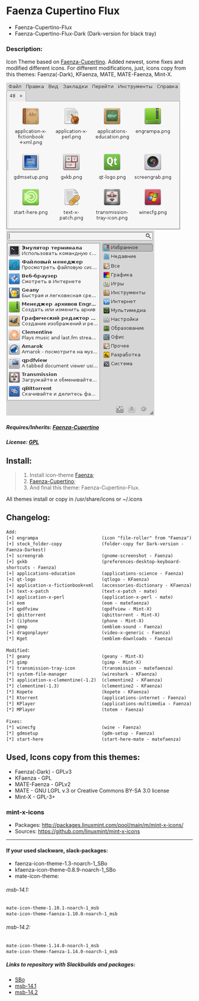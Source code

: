 # Faenza Cupertino Flux
* Faenza-Cupertino-Flux
* Faenza-Cupertino-Flux-Dark (Dark-version for black tray)

### Description: 
Icon Theme based on [Faenza-Cupertino](http://gnome-look.org/content/show.php?content=129008). Added newest, some fixes and modified different icons. For different modifications, just, icons copy from this themes: Faenza(-Dark), KFaenza, MATE, MATE-Faenza, Mint-X.

![](https://raw.githubusercontent.com/slacknk/themes/master/icon/faenza-cupertino-flux/files/150806.png)
![](https://raw.githubusercontent.com/slacknk/themes/master/icon/faenza-cupertino-flux/files/160710.png)

##### Requires/Inherits: [Faenza-Cupertino](http://gnome-look.org/content/show.php?content=129008)

##### License: [GPL](http://www.gnu.org/licenses/gpl.html)

## Install:
> 1. Install icon-theme [Faenza](http://gnome-look.org/content/show.php?content=128143);
> 2. [Faenza-Cupertino](http://gnome-look.org/content/show.php?content=129008);
> 3. And final this theme: Faenza-Cupertino-Flux.

All themes install or copy in /usr/share/icons or ~/.icons

## Changelog:
 
    Add:
    [+] engrampa 						(icon "file-roller" from "Faenza")
    [+] stock_folder-copy 				(folder-copy for Dark-version - Faenza-Darkest)
    [+] screengrab 						(gnome-screenshot - Faenza)
    [+] gxkb 							(preferences-desktop-keyboard-shortcuts - Faenza)
    [+] applications-education 			(applications-science - Faenza)
    [+] qt-logo 						(qtlogo - KFaenza)
    [+] application-x-fictionbook+xml 	(accessories-dictionary - KFaenza)
    [+] text-x-patch 					(text-x-patch - mate)
    [+] application-x-perl 				(application-x-perl - mate)
    [+] eom 							(eom - matefaenza)
    [+] qpdfview 						(qpdfview - Mint-X)
    [+] qbittorrent 					(qbittorrent - Mint-X)
    [+] (i)phone 						(phone - Mint-X)
    [+] qmmp 							(emblem-sound - Faenza)
    [+] dragonplayer 					(video-x-generic - Faenza)
    [*] Kget							(emblem-downloads - Faenza)
    
    Modified:
    [*] geany 							(geany - Mint-X)
    [*] gimp 							(gimp - Mint-X)
    [*] transmission-tray-icon 			(transmission - matefaenza)
    [*] system-file-manager 			(wireshark - KFaenza)
    [*] application-x-clementine(-1.2) 	(clementine2 - KFaenza)
    [*] clementine(-1.3) 				(clementine2 - KFaenza)
    [*] Kopete 							(kopete - KFaenza)
    [*] Ktorrent 						(applications-internet - Faenza)
    [*] KPlayer							(applications-multimedia - Faenza)
    [*] MPlayer							(totem - Faenza)
    
    Fixes:
    [*] winecfg 						(wine - Faenza)
    [*] gdmsetup 						(gdm-setup - Faenza)
    [*] start-here 						(start-here-mate - matefaenza)
    

## Used, Icons copy from this themes: 
* Faenza(-Dark) - GPLv3
* KFaenza 		- GPL
* MATE-Faenza 	- GPLv2
* MATE 			- GNU LGPL v.3 or Creative Commons BY-SA 3.0 license
* Mint-X 		- GPL-3+

###  mint-x-icons
* Packages: http://packages.linuxmint.com/pool/main/m/mint-x-icons/
* Sources: 	https://github.com/linuxmint/mint-x-icons

***

#### If your used slackware, slack-packages:
- faenza-icon-theme-1.3-noarch-1_SBo
- kfaenza-icon-theme-0.8.9-noarch-1_SBo
- mate-icon-theme:

###### msb-14.1:
```
mate-icon-theme-1.10.1-noarch-1_msb 
mate-icon-theme-faenza-1.10.0-noarch-1_msb 
```
###### msb-14.2:
```
mate-icon-theme-1.14.0-noarch-1_msb
mate-icon-theme-faenza-1.14.0-noarch-1_msb
```

##### Links to repository with Slackbuilds and packages:
- [SBo](https://slackbuilds.org/result/?search=faenza-icon-theme&sv=)
- [msb-14.1](http://slackware.org.uk/msb/14.1/1.10/)
- [msb-14.2](http://slackware.uk/msb/14.2/1.14/)

